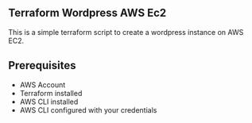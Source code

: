 ## Terraform Wordpress AWS Ec2 

This is a simple terraform script to create a wordpress instance on AWS EC2.

## Prerequisites
* AWS Account
* Terraform installed
* AWS CLI installed
* AWS CLI configured with your credentials
